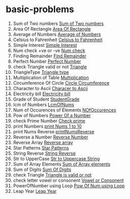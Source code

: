 # basic-problems

1. Sum of Two numbers    [Sum of Two numbers](SumOfTwoNumbers.java)
2. Area Of Rectangle     [Area Of Rectangle](AreaOfRectangle.java)
3. Average of Numbers    [Average of Numbers](Average.java)
4. Celsius to Fahrenheit [Celsius to Fahrenheit](Celsius_to_Fahrenheit.java)
5. Simple Interest       [Simple Interest](Simple_Interest.java)
6. Num check +ve or -ve  [Num check](PositiveOrNegative.java)
7. Finding Remainder     [Find Remainder](Remainder.java)
8. Perfect Number        [Perfect Number](PerfectNumber.java)
9. check Triangle valid or not [Triangle](Triangle.java)
10. TriangleType         [Triangle type](TriangleTypes.java)
11. Multiplication of Table [Multiplication](Multiplication.java)
12. Circumference Of Circle [Circle Circumference](CircumferenceOfCircle.java)
13. Character to Ascii [Characer to Ascii](CharacterToAscii.java)
14. Electricity bill   [Electricity bill](ElectricityBill.java)
15. Grade of Student   [StudentGrade](GradeOfStudent.java)
16. lcm of Numbers     [LcmOfNums](Lcm.cpp)
17. Num of Occurences of Elements [NOfOccurences](NoOfOcc.cpp)
18. Pow of Numbers     [Power Of a Number](PowOfNum.cpp)
19. check Prime Number [Check prime](PrimeNum.cpp)
20. print Numbers      [print Nums 1 to 10](printNums.cpp)
21. print Nums Reverse [printNumsReverse](printNumsRev.cpp)
22. Reverse a Number   [Reverse Number](Reverse.cpp)
23. Reverse Array      [Reverse array](ReverseTheArray.cpp)
24. Star Patterns      [Star Patterns](StarPatterns.cpp)
25. String Reverse     [String Reverse](StringReverse.cpp)
26. Str to UpperCase   [Str to Uppercase String](StrToUpper.cpp)
27. Sum of Array Elements [Sum of Array elements](SumOfArrayElements.cpp)
28. Sum of Digits      [Sum Of Digits](SumOfDigits.cpp)
29. check Triangle     [Triangle is valid or not](Triangle.java)
30. check letter vowel or consonent [Vowel or  Consonent](Vowel_Consonent.java)
31. PowerOfNumber using Loop [Pow Of Num using Loop](PowerOfNumberUsingLoop.java)
32. Leap Year          [Leap Year](LeapYear.java)

